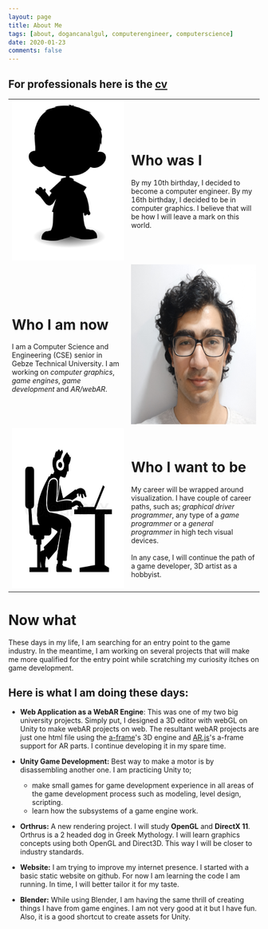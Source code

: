 ```yaml
---
layout: page
title: About Me
tags: [about, dogancanalgul, computerengineer, computerscience]
date: 2020-01-23
comments: false
---
```


## For professionals here is the [cv](/assets/img/about/Algul_Dogancan_CV.pdf)

<table> <tr> <td> <img src="/assets/img/about/sil.png" alt="Childhood" style="width:320px;height:320px;"> </td> <td>
 <h1 > Who was I </h1>
By my 10th birthday, I decided to become a computer engineer. By my 16th birthday, I decided to be in computer graphics. I believe that will be how I will leave a mark on this world.
</td> </tr>
<tr> <td>
<h1> Who I am now </h1>
I am a Computer Science and Engineering (CSE) senior in Gebze Technical University. I am working on <i>computer graphics</i>, <i>game engines</i>, <i>game development</i> and <i>AR/webAR</i>.

</td><td> <img src="/assets/img/about/about.png" alt="Dogancan Algul" style="width:320px;height:320px;"> </td>

</tr> <tr> <td> <img src="/assets/img/about/pro.png" alt="Dogancan Algul" style="width:320px;height:320px;"> </td><td>
<h1> Who I want to be </h1> My career will be wrapped around visualization. I have couple of career paths, such as; <i>graphical driver programmer</i>, any type of a <i>game programmer</i> or a <i>general programmer</i> in high tech visual devices.
<br>
<br>
In any case, I will continue the path of a game developer, 3D artist as a hobbyist.

</td></tr></table>


# Now what
These days in my life, I am searching for an entry point to the game industry. In the meantime, I am working on several projects that will make me more qualified for the entry point while scratching my curiosity itches on game development.
## Here is what I am doing these days:


- **Web Application as a WebAR Engine**: This was one of my two big university projects. Simply put, I designed a 3D editor with webGL on Unity to make webAR projects on web. The resultant webAR projects are just one html file using the  [a-frame](https://aframe.io/)'s 3D engine and [AR.js](https://ar-js-org.github.io/AR.js-Docs/)'s a-frame support for AR parts. I continue developing it in my spare time.

- **Unity Game Development:** Best way to make a motor is by disassembling another one. I am practicing Unity to;
    - make small games for game development experience in all areas of the game development process such as modeling, level design, scripting.
    - learn how the subsystems of a game engine work.

- **Orthrus:** A new rendering project. I will study **OpenGL** and **DirectX 11**. Orthrus is a 2 headed dog in Greek Mythology. I will learn graphics concepts using both OpenGL and Direct3D. This way I will be closer to industry standards.

- **Website:** I am trying to improve my internet presence. I started with a basic static website on github. For now I am learning the code I am running. In time, I will better tailor it for my taste.

- **Blender:** While using Blender, I am having the same thrill of creating things I have from game engines. I am not very good at it but I have fun. Also, it is a good shortcut to create assets for Unity.
